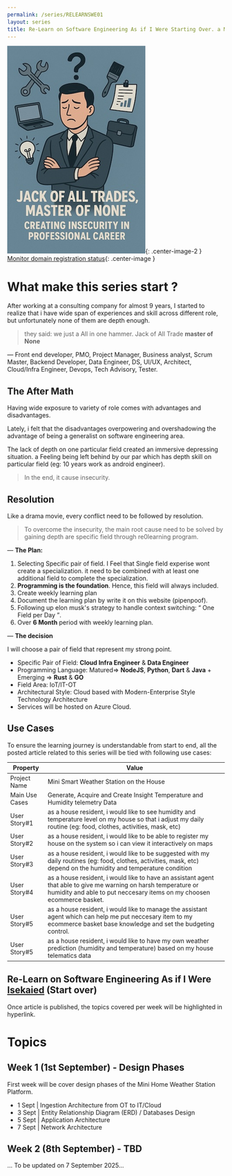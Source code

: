 ```yaml
---
permalink: /series/RELEARNSWE01
layout: series
title: Re-Learn on Software Engineering As if I Were Starting Over. a Mini Home Weather Station with Enterprise Modern Architecture
---
```


![postimage](/assets/images/series/banner1.jpg){: .center-image-2 }
[Monitor domain registration status](/assets/images/series/banner1.jpg){: .center-image }


# What make this series start ?

After working at a consulting company for almost 9 years, I started to realize that i have wide span of experiences and skill across different role, but unfortunately none of them are depth enough.

> they said: we just a All in one hammer. Jack of All Trade **master of None**

&mdash; Front end developer, PMO, Project Manager, Business analyst, Scrum Master, Backend Developer, Data Engineer, DS, UI/UX, Architect, Cloud/Infra Engineer, Devops, Tech Advisory, Tester.



## The After Math

Having wide exposure to variety of role comes with advantages and disadvantages. 

Lately, i felt that the disadvantages overpowering and overshadowing the advantage of being a generalist on software engineering area.

The lack of depth on one particular field created an immersive depressing situation. a Feeling being left behind by our par which has depth skill on particular field (eg: 10 years work as android engineer).

> In the end, it cause insecurity.

## Resolution

Like a drama movie, every conflict need to be followed by resolution. 

> To overcome the insecurity, the main root cause need to be solved by gaining depth are specific field through re0learning program.

&mdash; **The Plan:**

1. Selecting Specific pair of field. I Feel that Single field experise wont create a specialization. it need to be combined with at least one additional field to complete the specialization.
2. **Programming is the foundation**. Hence, this field will always included.
3. Create weekly learning plan
4. Document the learning plan by write it on this website (pipenpoof).
5. Following up elon musk's strategy to handle context switching: <q> One Field per Day </q>. 
6. Over **6 Month** period with weekly learning plan.

&mdash; **The decision**

  I will choose a pair of field that represent my strong point.

- Specific Pair of Field: **Cloud Infra Engineer** & **Data Engineer**
- Programming Language: Matured=> **NodeJS**, **Python**, **Dart** & **Java** + Emerging => **Rust** & **GO**
- Field Area: IoT/IT-OT
- Architectural Style: Cloud based with Modern-Enterprise Style Technology Architecture
- Services will be hosted on Azure Cloud.

## Use Cases

To ensure the learning journey is understandable from start to end, all the posted article related to this series will be tied with following use cases:

| Property | Value  | 
|----|----------|
| Project Name  | Mini Smart Weather Station on the House   | 
| Main Use Cases  | Generate, Acquire and Create Insight Temperature and Humidity telemetry Data  | 
| User Story#1 | as a house resident, i would like to see humidity and temperature level on my house so that i adjust my daily routine (eg: food, clothes, activities, mask, etc)  | 
| User Story#2 | as a house resident, i would like to be able to register my house on the system so i can view it interactively on maps | 
| User Story#3 | as a house resident, i would like to be suggested with my daily routines (eg: food, clothes, activities, mask, etc) depend on the humidity and temperature condition  | 
| User Story#4 | as a house resident, i would like to have an assistant agent that able to give me warning on harsh temperature or humidity and able to put neccesary items on my choosen ecommerce basket.  | 
| User Story#5 | as a house resident, i would like to manage the assistant agent which can help me put neccesary item to my ecommerce basket base knowledge and set the budgeting control.  | 
| User Story#5 | as a house resident, i would like to have my own weather prediction (humidity and temperature) based on my house telematics data  | 

<h2>Re-Learn on Software Engineering As if I Were <u>Isekaied</u> (Start over)</h2>

Once article is published, the topics covered per week will be highlighted in hyperlink.

# Topics

## Week 1 (1st September) - Design Phases 


First week will be cover design phases of the Mini Home Weather Station Platform.

- 1 Sept | Ingestion Architecture from OT to IT/Cloud
- 3 Sept | Entity Relationship Diagram (ERD) / Databases Design
- 5 Sept | Application Architecture
- 7 Sept | Network Architecture

## Week 2 (8th September) - TBD

... To be updated on 7 September 2025...